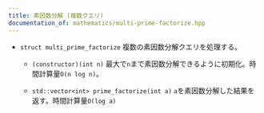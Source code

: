 ```yaml
---
title: 素因数分解 (複数クエリ)
documentation_of: mathematics/multi-prime-factorize.hpp
---
```


- `struct multi_prime_factorize`
  複数の素因数分解クエリを処理する。

  - `(constructor)(int n)`
  最大で`n`まで素因数分解できるように初期化。時間計算量`O(n log n)`。

  - `std::vector<int> prime_factorize(int a)`
  `a`を素因数分解した結果を返す。時間計算量`O(log a)`

